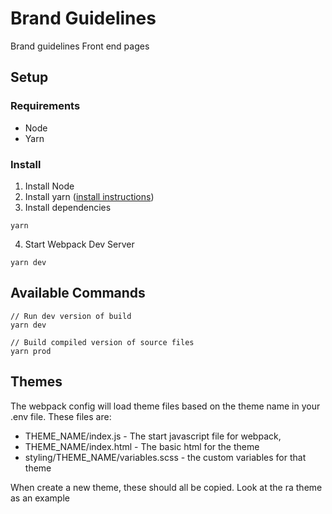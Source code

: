 # Brand Guidelines

Brand guidelines Front end pages

## Setup
### Requirements
- Node
- Yarn

### Install
1. Install Node
2. Install yarn  ([install instructions](https://yarnpkg.com/en/docs/install#mac-tab))
3. Install dependencies
```
yarn
```
4. Start Webpack Dev Server
```
yarn dev
```


## Available Commands
```
// Run dev version of build
yarn dev

// Build compiled version of source files
yarn prod
```

## Themes

The webpack config will load theme files based on the theme name in your .env file. These files are:
- THEME_NAME/index.js - The start javascript file for webpack,
- THEME_NAME/index.html - The basic html for the theme
- styling/THEME_NAME/variables.scss - the custom variables for that theme


When create a new theme, these should all be copied. Look at the ra theme as an example
